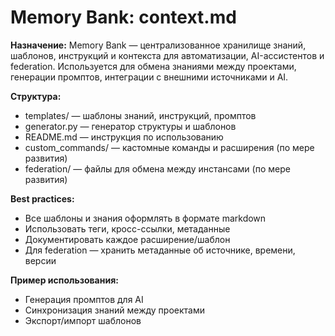 # Memory Bank: context.md

**Назначение:**
Memory Bank — централизованное хранилище знаний, шаблонов, инструкций и контекста для автоматизации, AI-ассистентов и federation. Используется для обмена знаниями между проектами, генерации промптов, интеграции с внешними источниками и AI.

**Структура:**
- templates/ — шаблоны знаний, инструкций, промптов
- generator.py — генератор структуры и шаблонов
- README.md — инструкция по использованию
- custom_commands/ — кастомные команды и расширения (по мере развития)
- federation/ — файлы для обмена между инстансами (по мере развития)

**Best practices:**
- Все шаблоны и знания оформлять в формате markdown
- Использовать теги, кросс-ссылки, метаданные
- Документировать каждое расширение/шаблон
- Для federation — хранить метаданные об источнике, времени, версии

**Пример использования:**
- Генерация промптов для AI
- Синхронизация знаний между проектами
- Экспорт/импорт шаблонов 